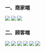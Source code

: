 ### 一、商家端
![](https://raw.githubusercontent.com/ChaosCrowd/Dashboard/master/documentations/Img/1.png)
![](https://raw.githubusercontent.com/ChaosCrowd/Dashboard/master/documentations/Img/2.png)
![](https://raw.githubusercontent.com/ChaosCrowd/Dashboard/master/documentations/Img/3.png)

### 二、顾客端

![](https://raw.githubusercontent.com/ChaosCrowd/Dashboard/master/documentations/Img/4.jpg)
![](https://raw.githubusercontent.com/ChaosCrowd/Dashboard/master/documentations/Img/5.jpg)
![](https://raw.githubusercontent.com/ChaosCrowd/Dashboard/master/documentations/Img/6.jpg)
![](https://raw.githubusercontent.com/ChaosCrowd/Dashboard/master/documentations/Img/7.jpg)
![](https://raw.githubusercontent.com/ChaosCrowd/Dashboard/master/documentations/Img/8.jpg)
![](https://raw.githubusercontent.com/ChaosCrowd/Dashboard/master/documentations/Img/9.jpg)
